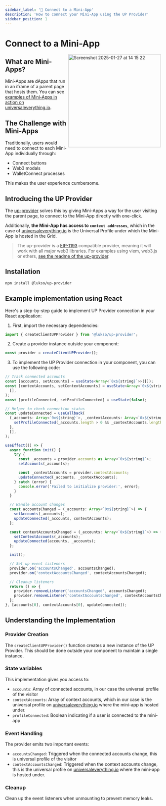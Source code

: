 ```yaml
---
sidebar_label: '🔌 Connect to a Mini-App'
description: 'How to connect your Mini-App using the UP Provider'
sidebar_position: 1
---
```


# Connect to a Mini-App

<img width="300" alt="Screenshot 2025-01-27 at 14 15 22" src="https://github.com/user-attachments/assets/7f0b7875-c402-440d-b77f-935cf90f241d" align="right" />

## What are Mini-Apps?

Mini-Apps are dApps that run in an iframe of a parent page that hosts them. You can see [examples of Mini-Apps in action on universaleverything.io](https://universaleverything.io/0x7b258dD350227CFc9Da1EDD7f4D978f7Df20fD40).

## The Challenge with Mini-Apps

Traditionally, users would need to connect to each Mini-App individually through:

- Connect buttons
- Web3 modals
- WalletConnect processes

This makes the user experience cumbersome.

## Introducing the UP Provider

The [up-provider](../../tools/dapps/up-provider/getting-started) solves this by giving Mini-Apps a way for the user visiting the parent page, to connect to the Mini-App directly with one-click.

Additionally, **the Mini-App has access to `context addresses`**, which in the case of [universaleverything.io](https://universaleverything.io) is the Universal Profile under which the Mini-App is hosted in the Grid.

> The up-provider is a [EIP-1193](https://eips.ethereum.org/EIPS/eip-1193) compatible provider, meaning it will work with all major web3 libraries. For examples using viem, web3.js or ethers, [see the readme of the up-provider](https://github.com/lukso-network/tools-up-provider/blob/main/README.md#provider-for-mini-apps).

## Installation

```bash
npm install @lukso/up-provider
```

## Example implementation using React

Here's a step-by-step guide to implement UP Provider connection in your React application:

1. First, import the necessary dependencies:

```typescript
import { createClientUPProvider } from '@lukso/up-provider';
```

2. Create a provider instance outside your component:

```typescript
const provider = createClientUPProvider();
```

3. To implement the UP Provider connection in your component, you can use the following code:

```typescript
// Track connected accounts
const [accounts, setAccounts] = useState<Array<`0x${string}`>>([]);
const [contextAccounts, setContextAccounts] = useState<Array<`0x${string}`>>(
  [],
);
const [profileConnected, setProfileConnected] = useState(false);

// Helper to check connection status
const updateConnected = useCallback(
  (_accounts: Array<`0x${string}`>, _contextAccounts: Array<`0x${string}`>) => {
    setProfileConnected(_accounts.length > 0 && _contextAccounts.length > 0);
  },
  [],
);

useEffect(() => {
  async function init() {
    try {
      const _accounts = provider.accounts as Array<`0x${string}`>;
      setAccounts(_accounts);

      const _contextAccounts = provider.contextAccounts;
      updateConnected(_accounts, _contextAccounts);
    } catch (error) {
      console.error('Failed to initialize provider:', error);
    }
  }

  // Handle account changes
  const accountsChanged = (_accounts: Array<`0x${string}`>) => {
    setAccounts(_accounts);
    updateConnected(_accounts, contextAccounts);
  };

  const contextAccountsChanged = (_accounts: Array<`0x${string}`>) => {
    setContextAccounts(_accounts);
    updateConnected(accounts, _accounts);
  };

  init();

  // Set up event listeners
  provider.on('accountsChanged', accountsChanged);
  provider.on('contextAccountsChanged', contextAccountsChanged);

  // Cleanup listeners
  return () => {
    provider.removeListener('accountsChanged', accountsChanged);
    provider.removeListener('contextAccountsChanged', contextAccountsChanged);
  };
}, [accounts[0], contextAccounts[0], updateConnected]);
```

## Understanding the Implementation

### Provider Creation

The `createClientUPProvider()` function creates a new instance of the UP Provider. This should be done outside your component to maintain a single instance.

### State variables

This implementation gives you access to:

- `accounts`: Array of connected accounts, in our case the universal profile of the visitor
- `contextAccounts`: Array of context accounts, which in our case is the universal profile on [universaleverything.io](https://universaleverything.io) where the mini-app is hosted under.
- `profileConnected`: Boolean indicating if a user is connected to the mini-app

### Event Handling

The provider emits two important events:

- `accountsChanged`: Triggered when the connected accounts change, this is universal profile of the visitor
- `contextAccountsChanged`: Triggered when the context accounts change, this is the universal profile on [universaleverything.io](https://universaleverything.io) where the mini-app is hosted under.

### Cleanup

Clean up the event listeners when unmounting to prevent memory leaks.
